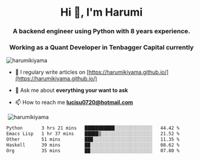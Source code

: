 <h1 align="center">Hi 👋, I'm Harumi</h1>
<h3 align="center">A backend engineer using <b>Python</b> with 8 years experience.</h3>
<h3 align="center">Working as a Quant Developer in <b>Tenbagger Capital</b> currently</h3>

<p align="left"> <img src="https://komarev.com/ghpvc/?username=harumikiyama" alt="harumikiyama" /> </p>


- 📝 I regulary write articles on [https://harumikiyama.github.io/](https://harumikiyama.github.io/)

- 💬 Ask me about **everything your want to ask**

- 📫 How to reach me **lucisu0720@hotmail.com**

<p>&nbsp;<img align="center" src="https://github-readme-stats.vercel.app/api?username=harumikiyama&show_icons=true" alt="harumikiyama" /></p>


<!--START_SECTION:waka-->

```txt
Python       3 hrs 21 mins   ███████████░░░░░░░░░░░░░░   44.42 %
Emacs Lisp   1 hr 37 mins    █████▒░░░░░░░░░░░░░░░░░░░   21.52 %
Other        51 mins         ███░░░░░░░░░░░░░░░░░░░░░░   11.35 %
Haskell      39 mins         ██░░░░░░░░░░░░░░░░░░░░░░░   08.62 %
Org          35 mins         ██░░░░░░░░░░░░░░░░░░░░░░░   07.80 %
```

<!--END_SECTION:waka-->
